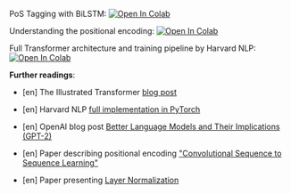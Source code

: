 PoS Tagging with BiLSTM:
[![Open In Colab](https://colab.research.google.com/assets/colab-badge.svg)](https://colab.research.google.com/github/girafe-ai/ml-mipt/blob/advanced_f20/week1_04_Transformer_and_PoS_Tagging/week1_04_BiLSTM_for_PoS_Tagging.ipynb)

Understanding the positional encoding:
[![Open In Colab](https://colab.research.google.com/assets/colab-badge.svg)](https://colab.research.google.com/github/girafe-ai/ml-mipt/blob/advanced_f20/week1_04_Transformer_and_PoS_Tagging/week1_04_positional_encoding_carriers.ipynb)

Full Transformer architecture and training pipeline by Harvard NLP:
[![Open In Colab](https://colab.research.google.com/assets/colab-badge.svg)](https://colab.research.google.com/github/harvardnlp/annotated-transformer/blob/master/The%20Annotated%20Transformer.ipynb)



__Further readings__:
* [en] The Illustrated Transformer [blog post](https://jalammar.github.io/illustrated-transformer/)

* [en] Harvard NLP [full implementation in PyTorch](http://nlp.seas.harvard.edu/2018/04/03/attention.html)

* [en] OpenAI blog post [Better Language Models
and Their Implications (GPT-2)](https://openai.com/blog/better-language-models/)

* [en] Paper describing positional encoding ["Convolutional Sequence to Sequence Learning"](https://arxiv.org/pdf/1705.03122)

* [en] Paper presenting [Layer Normalization](https://arxiv.org/abs/1607.06450)
